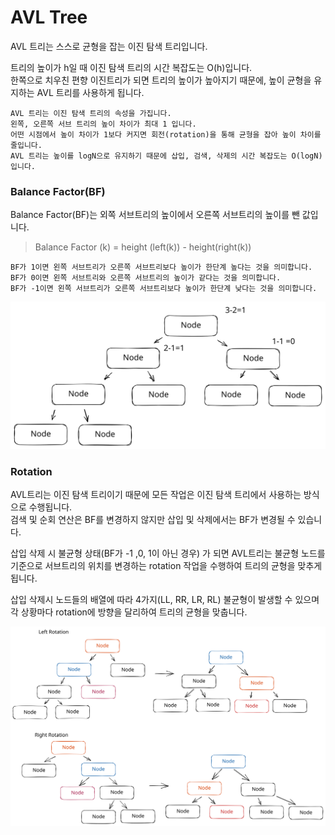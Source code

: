 # AVL Tree

AVL 트리는 스스로 균형을 잡는 이진 탐색 트리입니다.&#x20;

트리의 높이가 h일 때 이진 탐색 트리의 시간 복잡도는 O(h)입니다.\
한쪽으로 치우친 편향 이진트리가 되면 트리의 높이가 높아지기 때문에, 높이 균형을 유지하는 AVL 트리를 사용하게 됩니다.

```
AVL 트리는 이진 탐색 트리의 속성을 가집니다.
왼쪽, 오른쪽 서브 트리의 높이 차이가 최대 1 입니다.
어떤 시점에서 높이 차이가 1보다 커지면 회전(rotation)을 통해 균형을 잡아 높이 차이를 줄입니다.
AVL 트리는 높이를 logN으로 유지하기 때문에 삽입, 검색, 삭제의 시간 복잡도는 O(logN) 입니다.
```

### Balance Factor(BF) <a href="#balance_factor-bf" id="balance_factor-bf"></a>

Balance Factor(BF)는 외쪽 서브트리의 높이에서 오른쪽 서브트리의 높이를 뺀 값입니다.

> Balance Factor (k) = height (left(k)) - height(right(k))

```
BF가 1이면 왼쪽 서브트리가 오른쪽 서브트리보다 높이가 한단계 높다는 것을 의미합니다.
BF가 0이면 왼쪽 서브트리와 오른쪽 서브트리의 높이가 같다는 것을 의미합니다.
BF가 -1이면 왼쪽 서브트리가 오른쪽 서브트리보다 높이가 한단계 낮다는 것을 의미합니다.
```

<img src="../../.gitbook/assets/file.excalidraw (2).svg" alt="" class="gitbook-drawing">

### Rotation

AVL트리는 이진 탐색 트리이기 때문에 모든 작업은 이진 탐색 트리에서 사용하는 방식으로 수행됩니다.\
검색 및 순회 연산은 BF를 변경하지 않지만 삽입 및 삭제에서는 BF가 변경될 수 있습니다.

삽입 삭제 시 불균형 상태(BF가 -1 ,0, 1이 아닌 경우) 가 되면 AVL트리는 불균형 노드를 기준으로 서브트리의 위치를 변경하는 rotation 작업을 수행하여 트리의 균형을 맞추게 됩니다.

삽입 삭제시 노드들의 배열에 따라 4가지(LL, RR, LR, RL) 불균형이 발생할 수 있으며 각 상황마다 rotation에 방향을 달리하여 트리의 균형을 맞춥니다.

<img src="../../.gitbook/assets/file.excalidraw.svg" alt="" class="gitbook-drawing">
